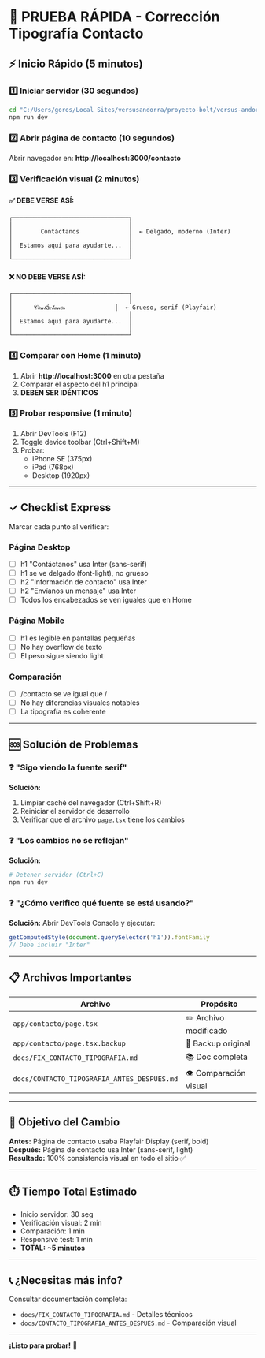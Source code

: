 # 🚀 PRUEBA RÁPIDA - Corrección Tipografía Contacto

## ⚡ Inicio Rápido (5 minutos)

### 1️⃣ Iniciar servidor (30 segundos)
```bash
cd "C:/Users/goros/Local Sites/versusandorra/proyecto-bolt/versus-andorra-plantilla-base"
npm run dev
```

### 2️⃣ Abrir página de contacto (10 segundos)
Abrir navegador en: **http://localhost:3000/contacto**

### 3️⃣ Verificación visual (2 minutos)

#### ✅ DEBE VERSE ASÍ:
```
┌─────────────────────────────────┐
│                                 │
│        Contáctanos              │  ← Delgado, moderno (Inter)
│                                 │
│  Estamos aquí para ayudarte...  │
│                                 │
└─────────────────────────────────┘
```

#### ❌ NO DEBE VERSE ASÍ:
```
┌─────────────────────────────────┐
│                                 │
│      𝒞𝑜𝓃𝓉á𝒸𝓉𝒶𝓃𝑜𝓈              │  ← Grueso, serif (Playfair)
│                                 │
│  Estamos aquí para ayudarte...  │
│                                 │
└─────────────────────────────────┘
```

### 4️⃣ Comparar con Home (1 minuto)
1. Abrir **http://localhost:3000** en otra pestaña
2. Comparar el aspecto del h1 principal
3. **DEBEN SER IDÉNTICOS**

### 5️⃣ Probar responsive (1 minuto)
1. Abrir DevTools (F12)
2. Toggle device toolbar (Ctrl+Shift+M)
3. Probar:
   - iPhone SE (375px)
   - iPad (768px)
   - Desktop (1920px)

---

## ✓ Checklist Express

Marcar cada punto al verificar:

### Página Desktop
- [ ] h1 "Contáctanos" usa Inter (sans-serif)
- [ ] h1 se ve delgado (font-light), no grueso
- [ ] h2 "Información de contacto" usa Inter
- [ ] h2 "Envíanos un mensaje" usa Inter
- [ ] Todos los encabezados se ven iguales que en Home

### Página Mobile
- [ ] h1 es legible en pantallas pequeñas
- [ ] No hay overflow de texto
- [ ] El peso sigue siendo light

### Comparación
- [ ] /contacto se ve igual que /
- [ ] No hay diferencias visuales notables
- [ ] La tipografía es coherente

---

## 🆘 Solución de Problemas

### ❓ "Sigo viendo la fuente serif"
**Solución:**
1. Limpiar caché del navegador (Ctrl+Shift+R)
2. Reiniciar el servidor de desarrollo
3. Verificar que el archivo `page.tsx` tiene los cambios

### ❓ "Los cambios no se reflejan"
**Solución:**
```bash
# Detener servidor (Ctrl+C)
npm run dev
```

### ❓ "¿Cómo verifico qué fuente se está usando?"
**Solución:**
Abrir DevTools Console y ejecutar:
```javascript
getComputedStyle(document.querySelector('h1')).fontFamily
// Debe incluir "Inter"
```

---

## 📋 Archivos Importantes

| Archivo | Propósito |
|---------|-----------|
| `app/contacto/page.tsx` | ✏️ Archivo modificado |
| `app/contacto/page.tsx.backup` | 🔄 Backup original |
| `docs/FIX_CONTACTO_TIPOGRAFIA.md` | 📚 Doc completa |
| `docs/CONTACTO_TIPOGRAFIA_ANTES_DESPUES.md` | 👁️ Comparación visual |

---

## 🎯 Objetivo del Cambio

**Antes:** Página de contacto usaba Playfair Display (serif, bold)  
**Después:** Página de contacto usa Inter (sans-serif, light)  
**Resultado:** 100% consistencia visual en todo el sitio ✅

---

## ⏱️ Tiempo Total Estimado

- Inicio servidor: 30 seg
- Verificación visual: 2 min
- Comparación: 1 min
- Responsive test: 1 min
- **TOTAL: ~5 minutos**

---

## 📞 ¿Necesitas más info?

Consultar documentación completa:
- `docs/FIX_CONTACTO_TIPOGRAFIA.md` - Detalles técnicos
- `docs/CONTACTO_TIPOGRAFIA_ANTES_DESPUES.md` - Comparación visual

---

**¡Listo para probar!** 🚀
